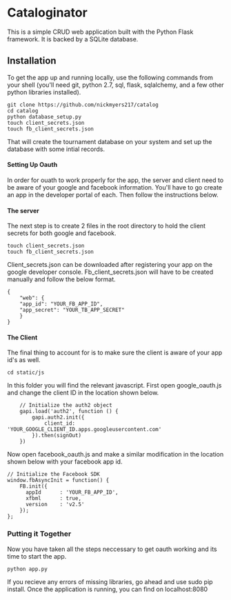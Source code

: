 # Cataloginator
This is a simple CRUD web application built with the Python Flask framework.
It is backed by a SQLite database.

## Installation
To get the app up and running locally, use the following commands from your shell (you'll need git, python 2.7, sql, flask, sqlalchemy, and a few other python libraries installed).
``` shell
git clone https://github.com/nickmyers217/catalog
cd catalog
python database_setup.py
touch client_secrets.json
touch fb_client_secrets.json
```
That will create the tournament database on your system and set up the database with some intial records.

#### Setting Up Oauth
In order for ouath to work properly for the app, the server and client need to be aware of your google and facebook information. You'll have to go create an app in the developer portal of each. Then follow the instructions below.

#### The server
The next step is to create 2 files in the root directory to hold the client secrets for both google and facebook.
``` shell
touch client_secrets.json
touch fb_client_secrets.json
```
Client_secrets.json can be downloaded after registering your app on the google developer console.
Fb_client_secrets.json will have to be created manually and follow the below format.
``` code
{
    "web": {
	"app_id": "YOUR_FB_APP_ID",
	"app_secret": "YOUR_TB_APP_SECRET"
    }
}
```

#### The Client
The final thing to account for is to make sure the client is aware of your app id's as well.
``` shell
cd static/js
```
In this folder you will find the relevant javascript. First open google_oauth.js and change the client ID in the location shown below.
``` code
    // Initialize the auth2 object
    gapi.load('auth2', function () {
	    gapi.auth2.init({
	        client_id: 'YOUR_GOOGLE_CLIENT_ID.apps.googleusercontent.com'
	    }).then(signOut)
    })
```
Now open facebook_oauth.js and make a similar modification in the location shown below with your facebook app id.
``` code
// Initialize the Facebook SDK
window.fbAsyncInit = function() {
    FB.init({
      appId      : 'YOUR_FB_APP_ID',
      xfbml      : true,
      version    : 'v2.5'
    });
};
```

### Putting it Together
Now you have taken all the steps neccessary to get oauth working and its time to start the app.
``` shell
python app.py
```
If you recieve any errors of missing libraries, go ahead and use sudo pip install. Once the application is running, you can find on localhost:8080

